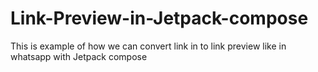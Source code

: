 # Link-Preview-in-Jetpack-compose
This is example of how we can convert link in to link preview like in whatsapp with Jetpack compose
